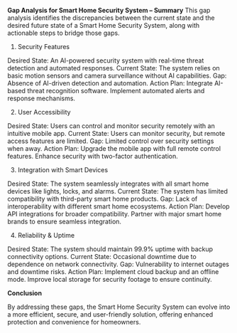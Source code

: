 **Gap Analysis for Smart Home Security System – Summary**
This gap analysis identifies the discrepancies between the current state and the desired future state of a Smart Home Security System, along with actionable steps to bridge those gaps.

1. Security Features

Desired State: An AI-powered security system with real-time threat detection and automated responses.
Current State: The system relies on basic motion sensors and camera surveillance without AI capabilities.
Gap: Absence of AI-driven detection and automation.
Action Plan:
Integrate AI-based threat recognition software.
Implement automated alerts and response mechanisms.


2. User Accessibility

Desired State: Users can control and monitor security remotely with an intuitive mobile app.
Current State: Users can monitor security, but remote access features are limited.
Gap: Limited control over security settings when away.
Action Plan:
Upgrade the mobile app with full remote control features.
Enhance security with two-factor authentication.


3. Integration with Smart Devices

Desired State: The system seamlessly integrates with all smart home devices like lights, locks, and alarms.
Current State: The system has limited compatibility with third-party smart home products.
Gap: Lack of interoperability with different smart home ecosystems.
Action Plan:
Develop API integrations for broader compatibility.
Partner with major smart home brands to ensure seamless integration.


4. Reliability & Uptime

Desired State: The system should maintain 99.9% uptime with backup connectivity options.
Current State: Occasional downtime due to dependence on network connectivity.
Gap: Vulnerability to internet outages and downtime risks.
Action Plan:
Implement cloud backup and an offline mode.
Improve local storage for security footage to ensure continuity.


**Conclusion**

By addressing these gaps, the Smart Home Security System can evolve into a more efficient, secure, and user-friendly solution, offering enhanced protection and convenience for homeowners.







